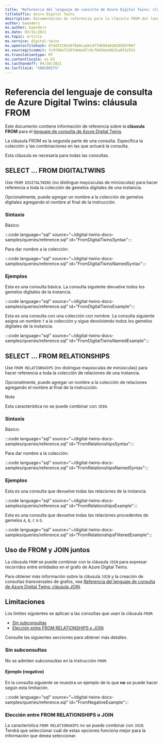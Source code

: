 ```yaml
---
title: 'Referencia del lenguaje de consulta de Azure Digital Twins: cláusulas FROM'
titleSuffix: Azure Digital Twins
description: Documentación de referencia para la cláusula FROM del lenguaje de consulta de Azure Digital Twins
author: baanders
ms.author: baanders
ms.date: 03/31/2021
ms.topic: article
ms.service: digital-twins
ms.openlocfilehash: 07dd3319416f6b8cad4cd77d69da81020569788f
ms.sourcegitcommit: fc9fd6e72297de6e87c9cf0d58edd632a8fb2552
ms.translationtype: HT
ms.contentlocale: es-ES
ms.lasthandoff: 04/30/2021
ms.locfileid: "108296575"
---
```

# <a name="azure-digital-twins-query-language-reference-from-clause"></a>Referencia del lenguaje de consulta de Azure Digital Twins: cláusula FROM

Este documento contiene información de referencia sobre la **cláusula FROM** para el [lenguaje de consulta de Azure Digital Twins](concepts-query-language.md).

La cláusula FROM es la segunda parte de una consulta. Especifica la colección y las combinaciones en las que actuará la consulta.

Esta cláusula es necesaria para todas las consultas.

## <a name="select--from-digitaltwins"></a>SELECT ... FROM DIGITALTWINS

Use `FROM DIGITALTWINS` (no distingue mayúsculas de minúsculas) para hacer referencia a toda la colección de gemelos digitales de una instancia.

Opcionalmente, puede agregar un nombre a la colección de gemelos digitales agregando el nombre al final de la instrucción.

### <a name="syntax"></a>Sintaxis

Básico:

:::code language="sql" source="~/digital-twins-docs-samples/queries/reference.sql" id="FromDigitalTwinsSyntax":::

Para dar nombre a la colección:

:::code language="sql" source="~/digital-twins-docs-samples/queries/reference.sql" id="FromDigitalTwinsNamedSyntax":::

### <a name="examples"></a>Ejemplos

Esta es una consulta básica. La consulta siguiente devuelve todos los gemelos digitales de la instancia. 

:::code language="sql" source="~/digital-twins-docs-samples/queries/reference.sql" id="FromDigitalTwinsExample":::

Esta es una consulta con una colección con nombre. La consulta siguiente asigna un nombre `T` a la colección y sigue devolviendo todos los gemelos digitales de la instancia.

:::code language="sql" source="~/digital-twins-docs-samples/queries/reference.sql" id="FromDigitalTwinsNamedExample":::

## <a name="select--from-relationships"></a>SELECT ... FROM RELATIONSHIPS

Use `FROM RELATIONSHIPS` (no distingue mayúsculas de minúsculas) para hacer referencia a toda la colección de relaciones de una instancia.

Opcionalmente, puede agregar un nombre a la colección de relaciones agregando el nombre al final de la instrucción.

>[!NOTE]
> Esta característica no se puede combinar con `JOIN`.

### <a name="syntax"></a>Sintaxis

Básico:

:::code language="sql" source="~/digital-twins-docs-samples/queries/reference.sql" id="FromRelationshipsSyntax":::

Para dar nombre a la colección:

:::code language="sql" source="~/digital-twins-docs-samples/queries/reference.sql" id="FromRelationshipsNamedSyntax":::

### <a name="examples"></a>Ejemplos

Esta es una consulta que devuelve todas las relaciones de la instancia. 

:::code language="sql" source="~/digital-twins-docs-samples/queries/reference.sql" id="FromRelationshipsExample":::

Esta es una consulta que devuelve todas las relaciones procedentes de gemelos `A`, `B`, `C` o `D`.

:::code language="sql" source="~/digital-twins-docs-samples/queries/reference.sql" id="FromRelationshipsFilteredExample":::

## <a name="using-from-and-join-together"></a>Uso de FROM y JOIN juntos

La cláusula `FROM` se puede combinar con la cláusula `JOIN` para expresar recorridos entre entidades en el grafo de Azure Digital Twins.

Para obtener más información sobre la cláusula `JOIN` y la creación de consultas transversales de grafos, vea [Referencia del lenguaje de consulta de Azure Digital Twins: cláusula JOIN](reference-query-clause-join.md).

## <a name="limitations"></a>Limitaciones

Los límites siguientes se aplican a las consultas que usan la cláusula `FROM`.
* [Sin subconsultas](#no-subqueries)
* [Elección entre FROM RELATIONSHIPS o JOIN](#choose-from-relationships-or-join)

Consulte las siguientes secciones para obtener más detalles.

### <a name="no-subqueries"></a>Sin subconsultas

No se admiten subconsultas en la instrucción `FROM`.

#### <a name="example-negative"></a>Ejemplo (negativo)

En la consulta siguiente se muestra un ejemplo de lo que **no** se puede hacer según esta limitación.

:::code language="sql" source="~/digital-twins-docs-samples/queries/reference.sql" id="FromNegativeExample":::

### <a name="choose-from-relationships-or-join"></a>Elección entre FROM RELATIONSHIPS o JOIN

La característica `FROM RELATIONSHIPS` no se puede combinar con `JOIN`. Tendrá que seleccionar cuál de estas opciones funciona mejor para la información que desea seleccionar.


